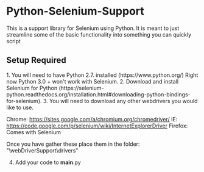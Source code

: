 <h1>Python-Selenium-Support</h1>

<p>
	This is a support library for Selenium using Python. It is meant to just streamline some of the basic functionality into something you can quickly script
</p>

<h2>Setup Required</h2>

<p>
1. You will need to have Python 2.7. installed (https://www.python.org/)  Right now Python 3.0 + won't work with Selenium.
2. Download and install Selenium for Python (https://selenium-python.readthedocs.org/installation.html#downloading-python-bindings-for-selenium).
3. You will need to download any other webdrivers you would like to use.  

Chrome: https://sites.google.com/a/chromium.org/chromedriver/
IE: https://code.google.com/p/selenium/wiki/InternetExplorerDriver
Firefox: Comes with Selenium

Once you have gather these place them in the folder:  "\webDriverSupport\drivers"

4. Add your code to __main__.py
</p>